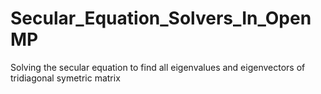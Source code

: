 # Secular_Equation_Solvers_In_OpenMP
Solving the secular equation to find all eigenvalues and eigenvectors of tridiagonal symetric matrix
